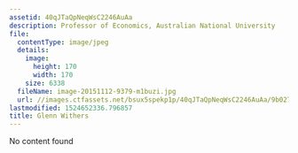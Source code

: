 ```yaml
---
assetid: 40qJTaQpNeqWsC2246AuAa
description: Professor of Economics, Australian National University
file:
  contentType: image/jpeg
  details:
    image:
      height: 170
      width: 170
    size: 6338
  fileName: image-20151112-9379-m1buzi.jpg
  url: //images.ctfassets.net/bsux5spekp1p/40qJTaQpNeqWsC2246AuAa/9b02762e83bfaeb7231ae5311f7a5349/image-20151112-9379-m1buzi.jpg
lastmodified: 1524652336.796857
title: Glenn Withers
---
```

No content found